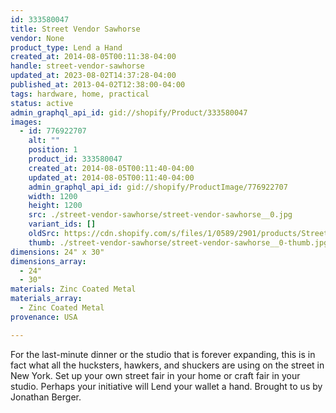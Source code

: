 ```yaml
---
id: 333580047
title: Street Vendor Sawhorse
vendor: None
product_type: Lend a Hand
created_at: 2014-08-05T00:11:38-04:00
handle: street-vendor-sawhorse
updated_at: 2023-08-02T14:37:28-04:00
published_at: 2013-04-02T12:38:00-04:00
tags: hardware, home, practical
status: active
admin_graphql_api_id: gid://shopify/Product/333580047
images:
  - id: 776922707
    alt: ""
    position: 1
    product_id: 333580047
    created_at: 2014-08-05T00:11:40-04:00
    updated_at: 2014-08-05T00:11:40-04:00
    admin_graphql_api_id: gid://shopify/ProductImage/776922707
    width: 1200
    height: 1200
    src: ./street-vendor-sawhorse/street-vendor-sawhorse__0.jpg
    variant_ids: []
    oldSrc: https://cdn.shopify.com/s/files/1/0589/2901/products/Street-Vendor-Sawhorse.jpeg?v=1407211900
    thumb: ./street-vendor-sawhorse/street-vendor-sawhorse__0-thumb.jpg
dimensions: 24" x 30"
dimensions_array:
  - 24"
  - 30"
materials: Zinc Coated Metal
materials_array:
  - Zinc Coated Metal
provenance: USA

---
```


For the last-minute dinner or the studio that is forever expanding, this is in fact what all the hucksters, hawkers, and shuckers are using on the street in New York. Set up your own street fair in your home or craft fair in your studio. Perhaps your initiative will Lend your wallet a hand. Brought to us by Jonathan Berger.